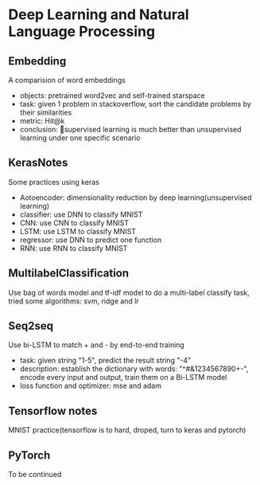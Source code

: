 # Deep Learning and Natural Language Processing 

## Embedding 
A comparision of word embeddings
- objects: pretrained word2vec and self-trained starspace
- task: given 1 problem in stackoverflow, sort the candidate problems by their similarities
- metric: Hit@k
- conclusion: supervised learning is much better than unsupervised learning under one specific scenario

## KerasNotes
Some practices using keras
- Aotoencoder: dimensionality reduction by deep learning(unsupervised learning)
- classifier: use DNN to classify MNIST
- CNN: use CNN to classify MNIST
- LSTM: use LSTM to classify MNIST
- regressor: use DNN to predict one function
- RNN: use RNN to classify MNIST
  
## MultilabelClassification
Use bag of words model and tf-idf model to do a multi-label classify task, tried some algorithms: svm, ridge and lr

## Seq2seq
Use bi-LSTM to match + and - by end-to-end training
- task: given string "1-5", predict the result string "-4"
- description: establish the dictionary with words: "^#&1234567890+-", encode every input and output, train them on a Bi-LSTM model
- loss function and optimizer: mse and adam


## Tensorflow notes
MNIST practice(tensorflow is to hard, droped, turn to keras and pytorch)

## PyTorch
To be continued